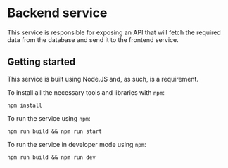 # Backend service

This service is responsible for exposing an API that will fetch the required data from the database and send it to the 
frontend service.

## Getting started

This service is built using Node.JS and, as such, is a requirement.

To install all the necessary tools and libraries with `npm`:
```shell
npm install
```

To run the service using `npm`:
```shell
npm run build && npm run start
```

To run the service in developer mode using `npm`:
```shell
npm run build && npm run dev
```
